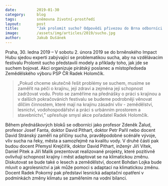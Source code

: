 ```yaml
---
date:         2019-01-30
category:     blog
tags:         sněmovna životní-prostředí
layout:       post
title:        "Jak prolomit sucho? Odpovědi přivezou do Brna odborníci z celé ČR"
image:        /assets/img/articles/2019/sucho.jpg 
author:       Jakub Dušánek
---
```


Praha, 30. ledna 2019 – V sobotu 2. února 2019 se do brněnského Impact Hubu sjedou experti zabývající se problematikou sucha, aby na vzdělávacím festivalu Prolomit sucho představili modely a příklady toho, jak jde se suchem bojovat. Akci organizuje pirátský poslanec a místopředseda Zemědělského výboru PSP ČR Radek Holomčík.

> „Pokud chceme skutečně řešit problémy se suchem, musíme se zaměřit na péči o krajinu, její zdraví a zejména její schopnost zadržovat vodu. Proto se zaměříme na přednášky o práci s krajinou a v dalších pokračováních festivalu se budeme podrobněji věnovat dílčím činnostem, které mají na krajinu zásadní vliv - zemědělství, lesnictví, vodohospodářství a práci s urbánním prostorem a stavebnictví,” upřesňuje smysl akce pořadatel Radek Holomčík.

Během přednáškových bloků se odborníci jako profesor Zdeněk Žalud, profesor Josef Fanta, doktor David Pithart, doktor Petr Pařil nebo docent David Stránský zaměří na příčiny sucha, pravděpodobné scénáře vývoje, vliv sucha na řeky, města a samozřejmě na kvalitu vody. V druhé části pak budou docent Přemysl Krejčiřík, doktor David Pithart, inženýr Jiří Vítek, Daniel Pitek a Jiří Malík prezentovat realizované projekty, které pozitivně ovlivňují schopnost krajiny i měst adaptovat se na klimatickou změnu. Diskutovat se bude také o lesech a zemědělství, docent Bohdan Lojka bude mluvit o agrolesnictví a jak může pomoci s adaptací na klimatickou změnu. Docent Radek Pokorný pak představí lesnická adaptační opatření v podmínkách změny klimatu se zaměřením na vodní bilanci. 
